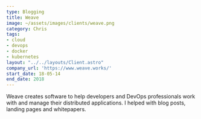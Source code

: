 ```yaml
---
type: Blogging
title: Weave
image: ~/assets/images/clients/weave.png
category: Chris
tags:
- cloud
- devops
- docker
- kubernetes
layout: "../../layouts/Client.astro"
company_url: 'https://www.weave.works/'
start_date: 18-05-14
end_date: 2018
---
```


Weave creates software to help developers and DevOps professionals work with and manage their distributed applications. I helped with blog posts, landing pages and whitepapers.
